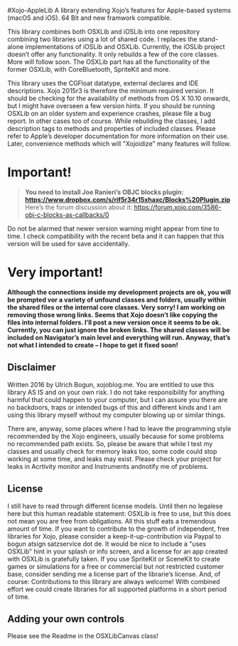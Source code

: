 #Xojo-AppleLib
A library extending Xojo’s features for Apple-based systems (macOS and iOS). 64 Bit and new framwork compatible.

This library combines both OSXLib and iOSLib into one repository combining two libraries using a lot of shared code.
I replaces the stand-alone implementations of iOSLib and OSXLib.
Currently, the iOSLib project doesn’t offer any functionality. It only rebuilds a few of the core classes. More will follow soon.
The OSXLib part has all the functionality of the former OSXLib, with CoreBluetooth, SpriteKit and more.

This library uses the CGFloat datatype, external declares and IDE descriptions. Xojo 2015r3 is therefore the minimum required version. It should be checking for the availability of methods from OS X 10.10 onwards, but I might have overseen a few version hints. If you should be running OSXLib on an older system and experience crashes, please file a bug report. In other cases too of course.
While rebuilding the classes, I add description tags to methods and properties of included classes. Please refer to Apple’s developer documentation for more information on their use. Later, convenience methods which will "Xojoidize" many features will follow.

# Important!
> **You need to install Joe Ranieri’s OBJC blocks plugin: https://www.dropbox.com/s/rif5r34r15xhaxc/Blocks%20Plugin.zip**  
Here’s the forum discussion about it: https://forum.xojo.com/3586-obj-c-blocks-as-callbacks/0  
  
Do not be alarmed that newer version warning might appear from tine to time. I check compatibility with the recent beta and it can happen that this version will be used for save accidentally. 

# Very important!
**Although the connections inside my development projects are ok, you will be prompted vor a variety of unfound classes and folders, usually within the shared files or the internal core classes. Very sorry! I am working on removing those wrong links. Seems that Xojo doesn’t like copying the files into internal folders. I’ll post a new version once it seems to be ok. Currently, you can just ignore the broken links. The shared classes will be included on Navigator’s main level and everything will run. Anyway, that’s not what I intended to create – I hope to get it fixed soon!**

## Disclaimer
Written 2016 by Ulrich Bogun, xojoblog.me. You are entitled to use this library AS IS and on your own risk. I do not take responsibility for anything harmful that could happen to your computer, but I can assure you there are no backdoors, traps or intended bugs of this and different kinds and I am using this library myself without my computer blowing up or similar things.

There are, anyway, some places where I had to leave the programming style recommended by the Xojo engineers, usually because for some problems no recommended path exists. So, please be aware that while I test my classes and usually check for memory leaks too, some code could stop working at some time, and leaks may exist. Please check your project for leaks in Acrtivity monitor and Instruments andnotify me of problems.

## License
I still have to read through different license models. Until then no legalese here but this human readable statement:
OSXLib is free to use, but this does not mean you are free from obligations. 
All this stuff eats a tremendous amount of time. If you want to contribute to the growth of independent, free libraries for Xojo, please consider a keep-it-up-contribution via Paypal to bogun atsign satzservice dot de.
It would be nice to include a "uses OSXLib" hint in your splash or info screen, and a license for an app created with OSXLib is gratefully taken. 
If you use SpriteKit or SceneKit to create games or simulations for a free or commercial but not restricted customer base, consider sending me a license part of the librarie’s license.
And, of course: Contributions to this library are always welcome! With combined effort we could create libraries for all supported platforms in a short period of time. 

## Adding your own controls
Please see the Readme in the OSXLibCanvas class!
